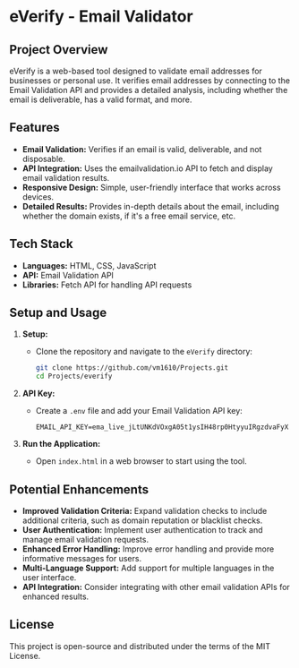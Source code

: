 # eVerify - Email Validator

## Project Overview

eVerify is a web-based tool designed to validate email addresses for businesses or personal use. It verifies email addresses by connecting to the Email Validation API and provides a detailed analysis, including whether the email is deliverable, has a valid format, and more.

## Features

- **Email Validation:** Verifies if an email is valid, deliverable, and not disposable.
- **API Integration:** Uses the emailvalidation.io API to fetch and display email validation results.
- **Responsive Design:** Simple, user-friendly interface that works across devices.
- **Detailed Results:** Provides in-depth details about the email, including whether the domain exists, if it's a free email service, etc.

## Tech Stack

- **Languages:** HTML, CSS, JavaScript
- **API:** Email Validation API
- **Libraries:** Fetch API for handling API requests

## Setup and Usage

1. **Setup:**
   - Clone the repository and navigate to the `eVerify` directory:
     ```bash
     git clone https://github.com/vm1610/Projects.git
     cd Projects/everify
     ```

2. **API Key:**
   - Create a `.env` file and add your Email Validation API key:
     ```
     EMAIL_API_KEY=ema_live_jLtUNKdVOxgA05t1ysIH48rp0HtyyuIRgzdvaFyX
     ```

3. **Run the Application:**
   - Open `index.html` in a web browser to start using the tool.

## Potential Enhancements

- **Improved Validation Criteria:** Expand validation checks to include additional criteria, such as domain reputation or blacklist checks.
- **User Authentication:** Implement user authentication to track and manage email validation requests.
- **Enhanced Error Handling:** Improve error handling and provide more informative messages for users.
- **Multi-Language Support:** Add support for multiple languages in the user interface.
- **API Integration:** Consider integrating with other email validation APIs for enhanced results.

## License

This project is open-source and distributed under the terms of the MIT License.
